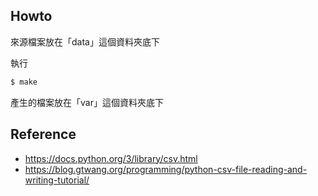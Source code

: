 

## Howto

來源檔案放在「data」這個資料夾底下

執行

``` sh
$ make
```

產生的檔案放在「var」這個資料夾底下


## Reference

* https://docs.python.org/3/library/csv.html
* https://blog.gtwang.org/programming/python-csv-file-reading-and-writing-tutorial/
